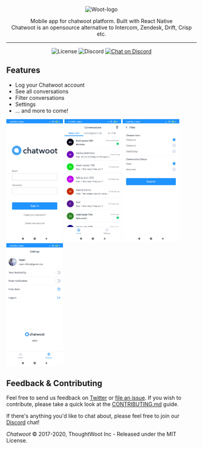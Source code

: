 <p align="center">
  <img src="https://storage.googleapis.com/chatwoot-assets/woot-logo.svg" alt="Woot-logo" width="240">

  <div align="center">Mobile app for chatwoot platform. Built with React Native</div>
  <div align="center">Chatwoot is an opensource alternative to Intercom, Zendesk, Drift, Crisp etc.</div>
</p>

---

<p align="center">
  <img src="https://img.shields.io/github/license/chatwoot/chatwoot" alt="License">
 
  <img src="https://img.shields.io/discord/647412545203994635" alt="Discord">
  <a href="https://discord.gg/cJXdrwS"><img src="https://img.shields.io/badge/chat-Discord-violet?logo=discord" alt="Chat on Discord"></a>
</p>

## Features

- Log your Chatwoot account
- See all conversations
- Filter conversations
- Settings
- ... and more to come!

<p float="left">
  <img src=".github/login.jpg" alt="screenshot-1" width="150">
  <img src=".github/list.jpg" alt="screenshot-2" width="150">
  <img src=".github/filter.jpg" alt="screenshot-3" width="150">
  <img src=".github/settings.jpg" alt="screenshot-4"width="150">
  
</p>

## Feedback & Contributing

Feel free to send us feedback on [Twitter](https://twitter.com/chatwootapp) or [file an issue](https://github.com/chatwoot/chatwoot-mobile-app/issues). If you wish to contribute, please take a quick look at the [CONTRIBUTING.md](CONTRIBUTING.md) guide.

If there's anything you'd like to chat about, please feel free to join our [Discord](https://discord.gg/cJXdrwS) chat!

_Chatwoot_ &copy; 2017-2020, ThoughtWoot Inc - Released under the MIT License.
